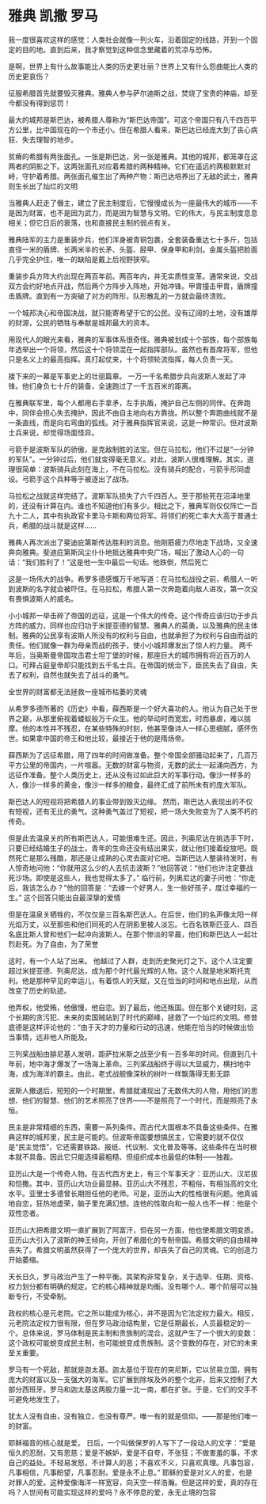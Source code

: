 # 雅典 凯撒 罗马

我一度很喜欢这样的感觉：人类社会就像一列火车，沿着固定的线路，开到一个固定的目的地。直到后来，我才察觉到这种信念里藏着的荒凉与恐怖。

是啊，世界上有什么故事能比人类的历史更壮丽？世界上又有什么怨曲能比人类的历史更哀伤？

征服希腊首先就要毁灭雅典。雅典人参与萨尔迪斯之战，焚烧了宝贵的神庙，却至今都没有得到惩罚！

最大的城邦是斯巴达，被希腊人尊称为“斯巴达帝国”。可这个帝国只有八千四百平方公里，比中国现在的一个市还小。但在希腊人看来，斯巴达已经庞大到了丧心病狂、失去理智的地步。

贫瘠的希腊有两张面孔。一张是斯巴达，另一张是雅典。其他的城邦，都笼罩在这两者的阴影之下。这两张面孔对应着希腊的两种精神。它们在遥远的两极默默对峙，守护着希腊。两张面孔催生出了两种产物：斯巴达培养出了无敌的武士，雅典则生长出了灿烂的文明

当雅典人赶走了僭主，建立了民主制度后，它慢慢成长为一座最伟大的城市——不是因为财富，也不是因为武力，而是因为智慧与文明。它的伟大，与民主制度息息相关；但它日后的衰落，也和直接民主制的弱点有关。

雅典陆军的主力是重装步兵，他们浑身被青铜包裹，全套装备重达七十多斤，包括直径一米的盾牌、长两米半的长矛、头盔、胫甲、保身甲和利剑。金属头盔把脸面几乎完全护住，唯一的缺陷是戴上后视野狭窄。

重装步兵方阵大约出现在两百年前。两百年内，并无实质性变革。通常来说，交战双方会约好地点开战，然后两个方阵步入阵地，开始冲锋。甲胄撞击甲胄，盾牌撞击盾牌。直到有一方突破了对方的阵形，队形散乱的一方就会最终溃败。

一个城邦决心和帝国决战，就只能寄希望于它的公民。没有辽阔的土地，没有雄厚的财源，公民的牺牲与奉献是城邦最大的资本。

用现代人的眼光来看，雅典的军事体系很奇怪。雅典被划成十个部族，每个部族每年选举出一个将领，然后这十个将领混在一起指挥部队。虽然也有首席将军，但他只是名义上的最高指挥。真打起仗来，十个将领轮流指挥，每人负责一天。

接下来的一幕是军事史上的壮丽篇章。 一万一千名希腊步兵向波斯人发起了冲锋。他们身负七十斤的装备，全速跑过了一千五百米的距离。

在雅典联军里，每个人都用右手拿矛，左手执盾，掩护自己左侧的同伴。在奔跑中，同伴会担心失去掩护，因此不由自主地向右方靠拢。所以整个奔跑曲线就不是一条直线，而是向右弯曲的弧线。对于雅典指挥官来说，这是一种常识。但对波斯士兵来说，却觉得场面怪异。

弓箭手是波斯军队的骄傲，是克敌制胜的法宝。但在马拉松，他们不过是“一分钟的军队”。一分钟过后，他们就变得毫无意义。对此，波斯人很难理解。其实，道理很简单：波斯骑兵此刻在海上，不在马拉松。没有骑兵的配合，弓箭手形同虚设。弓箭手这个兵种等于被逐出了战场。

马拉松之战就这样完结了。波斯军队损失了六千四百人。至于那些死在沼泽地里的，还没有计算在内。谁也不知道他们有多少。相比之下，雅典军则仅仅阵亡一百九十二人，其中有执政官卡里马卡斯和两位将军。将领们的死亡率大大高于普通士兵，希腊的战斗就是这样……

雅典人再次派出了斐迪庇第斯传达胜利的消息。他刚筋疲力尽地走下战场，又全速奔向雅典。斐迪庇第斯风尘仆仆地抵达雅典中央广场，喊出了激动人心的一句话：“我们胜利了！”这是他一生中最后一句话。他跌倒，然后死亡

这是一场伟大的战争。希罗多德感慨万千地写道：在马拉松战役之前，希腊人一听到波斯的名字就会被吓住。在马拉松，希腊人第一次奔跑着向敌人进攻，第一次没有畏惧波斯人的威名。

小小城邦一举击碎了帝国的远征，这是一个伟大的传奇。这个传奇应该归功于步兵方阵的威力，同样也应归功于米提亚德的智慧、雅典人的英勇，以及雅典的民主体制。雅典的公民享有波斯人所没有的权利与自由，也就承担了为权利与自由而战的责任。他们就像一群为母亲而战的孩子，使小小城邦爆发出了惊人的力量。 两千年后，当奥斯曼帝国攻击君士坦丁堡的时候，那座巨大的城市拥有将近百万的人口。可拜占庭皇帝却只能找到五千名士兵。在帝国的统治下，臣民失去了自由，失去了权利，自然也就失去了战斗的勇气。

全世界的财富都无法拯救一座城市枯萎的灵魂

从希罗多德所著的《历史》中看，薛西斯是一个好大喜功的人。他认为自己处于世界之巅，从那里俯视着蝼蚁般万千众生。他的举动时而宽宏，时而暴虐，难以揣摩。他的本性并不残忍，在某些特殊的时刻，他甚至像诗人一样心思细腻，感怀伤世。如果拿中国的帝王和他比较，最接近于他的是隋炀帝。

薛西斯为了远征希腊，用了四年的时间做准备。整个帝国全部骚动起来了，几百万平方公里的帝国内，一片喧嚣。无数的财富与物资，无数的武士一起涌向西方，为远征作准备。整个人类历史上，还从没有过如此巨大的军事行动。像沙一样多的人，像沙一样多的黄金，像沙一样多的粮食，最终汇成了前所未有的庞大军队。

斯巴达人的短视将把希腊人的事业带到毁灭边缘。 然而，斯巴达人表现出的不仅有短视，还有无比的勇气。这种勇气盖过了短视，把一场大失败变为了人类不朽的传奇。

但是此去温泉关的所有斯巴达人，可能很难生还。因此，列奥尼达在挑选手下时，只要已经结婚生子的战士。青年的生命还没有结出果实，就让他们接着绽放吧。既然死亡是那么残酷，那还是让成熟的心灵去面对它吧。当斯巴达人整装待发时，有人惊奇地问他：“你就用这么少的人去抗击波斯？”他回答说：“他们也许注定要战死沙场。即使是这些人，我也觉得太多了。” 临行前，列奥尼达的妻子问他：“你走后，我该怎么办？”他的回答是：“去嫁一个好男人，生一些好孩子，度过幸福的一生。” 这个回答只能出自最深挚的爱情

但是在温泉关牺牲的，不仅仅是三百名斯巴达人。在后世，他们的名声像太阳一样光焰万丈，以至那些和他们同死的人在阴影里被人淡忘。七百名铁斯匹亚人、四百名底比斯人曾和他们一起冲向波斯人。在那个惨淡的早晨，他们和斯巴达人一起壮烈赴死。为了自由，为了荣誉

这时，有一个人站了出来。 他越过了人群，走到历史聚光灯之下。这个人注定要超过米提亚德、列奥尼达，成为那个时代最光辉的人物。这个人就是地米斯托克利。他是那种罕见的幸运儿，有着惊人的天赋，又在恰当的时间和地点出现，从而改变了历史的轨迹。

他弄权，他受贿，他傲慢，他自恋。到了最后，他还叛国。但在那个关键时刻，这个长期的贪污犯、未来的卖国贼站到了时代的巅峰，拯救了一个灿烂的文明。修昔底德是这样评论他的：“由于天才的力量和行动的迅速，他能在恰当的时候做出恰当事情，远非他人所能及。

三列桨战船由腓尼基人发明，距萨拉米斯之战至少有一百多年的时间。但直到几十年前，地中海才爆发了一场海上革命。三列桨战船终于得以大显威力，横扫地中海，成为海洋的霸主。由此，老式战舰像深秋的树叶一样飘落得无影无踪

波斯人撤退后，短短的一个时期里，希腊就涌现出了无数伟大的人物，用他们的思想、他们的智慧、他们的艺术照亮了世界——不是照亮了一个时代，而是照亮了永恒。

民主是非常精细的东西，需要一系列条件。而古代大国根本不具备这些条件。在雅典这样的城邦里，民主是可能的。但波斯帝国要想搞民主，它需要的就不仅仅是“民主觉悟”，它还需要铁路、报纸、代议制、文化普及等等。这些条件在当时根本就不具备。因此它只能选择最粗糙、但组织成本也最低的体制——独裁。

亚历山大是一个传奇人物。在古代西方史上，有三个军事天才：亚历山大、汉尼拔和恺撒。其中，亚历山大功业最显赫。亚历山大不残忍，不粗俗，有相当高的文化水平。亚里士多德曾长期担任他的老师。可是，亚历山大的性格很有问题。他真诚地自恋，狂热地虚荣，脑子里充满幻想。连他的性取向和一般人也不一样：他是个双性恋者。

亚历山大把希腊文明一直扩展到了阿富汗，但在另一方面，他也使希腊文明变质。亚历山大引入了波斯的神王倾向，开创了希腊化的专制帝国。希腊文明的自由精神丧失了。希腊文明虽然获得了一个庞大的世界，却丧失了自己的灵魂。它的创造力开始萎缩。

天长日久，罗马政治产生了一种平衡。其架构非常复杂，关于选举、任期、资格、权力划分都有明确的规定。它的核心精神就是均衡。没有哪个人、哪个阶层可以独断专行，不受牵制。

政权的核心是元老院。它之所以能成为核心，并不是因为它法定权力最大。相反，元老院法定权力很有限，但在罗马政治结构里，它是任期最长，人员最稳定的一个。总体来说，罗马体制是民主制和贵族制的混合。这就产生了一个很大的变数：这个政权可能蜕变成民主制，也可能蜕变成贵族制。这个变数的存在，对它的未来至关重要。

罗马有一个死敌，那就是迦太基。迦太基位于现在的突尼斯，它以贸易立国，拥有庞大的财富以及一支强大的海军。它扩展到除埃及外的整个北非，后来又控制了大部分西班牙。罗马和迦太基这两股力量一北一南，都在扩张。于是，它们的交手不可避免地发生了。

犹太人没有自由，没有独立，也没有尊严。唯一有的就是信仰。——那是他们唯一的财富。

耶稣福音的核心就是爱。 日后，一个叫做保罗的人写下了一段动人的文字：“爱是恒久的忍耐，又有恩慈；爱是不嫉妒，爱是不自夸，不张狂；不做害羞的事，不求自己的益处。不轻易发怒，不计算人的恶；不喜欢不义，只喜欢真理。凡事包容，凡事相信，凡事盼望，凡事忍耐。爱是永不止息。” 耶稣的爱是对义人的爱，也是对罪人的爱。这种爱像海洋一样宽容，向天空一样浩瀚。但是这样的爱，真的存在吗？人世间有可能实现这样的爱吗？永不停息的爱，永无止境的包容
